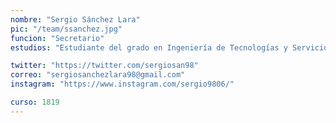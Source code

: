 ```yaml
---
nombre: "Sergio Sánchez Lara"
pic: "/team/ssanchez.jpg"
funcion: "Secretario"
estudios: "Estudiante del grado en Ingeniería de Tecnologías y Servicios de Telecomunicación"

twitter: "https://twitter.com/sergiosan98"
correo: "sergiosanchezlara98@gmail.com"
instagram: "https://www.instagram.com/sergio9806/"

curso: 1819
---
```

